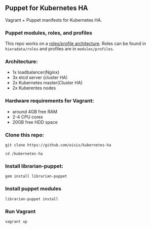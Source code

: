 ## Puppet for Kubernetes HA

Vagrant + Puppet manifests for Kubernetes HA.

### Puppet modules, roles, and profiles
This repo works on a [roles/profile architecture](https://puppetlabs.com/presentations/designing-puppet-rolesprofiles-pattern).
Roles can be found in `hieradata/roles` and profiles are in `modules/profiles`.

### Architecture:
- 1x loadbalancer(Nginx)
- 3x etcd server (cluster HA)
- 2x Kubernetes master(Cluster HA)
- 2x Kuberentes nodes

### Hardware requirements for Vagrant:
- around 4GB free RAM
- 2-4 CPU cores
- 20GB free HDD space

### Clone this repo:
```git clone https://github.com/oisis/kubernetes-ha```

```cd /kubernetes-ha```

### Install librarian-puppet:
```gem install librarian-puppet```

### Install puppet modules
```librarian-puppet install```

### Run Vagrant
```vagrant up```
